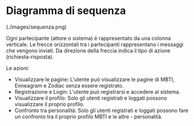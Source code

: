 # Diagramma di sequenza

(./images/sequenza.png)

Ogni partecipante (attore o sistema) è rappresentato da una colonna verticale.
Le frecce orizzontali tra i partecipanti rappresentano i messaggi che vengono inviati.
Da direzione della freccia indica il tipo di azione (richiesta-risposta).

Le azioni:
- Visualizzare le pagine: L'utente può visualizzare le pagine di MBTI, Enneagram e Zodiac senza essere registrato.
- Registrazione e Login: L'utente può registrarsi e accedere al sistema.
- Visualizzare il profilo: Solo gli utenti registrati e loggati possono visualizzare il proprio profilo.
- Confronto tra personalità: Solo gli utenti registrati e loggati possono fare un confronto tra il proprio profilo MBTI e le altre - personalità.


